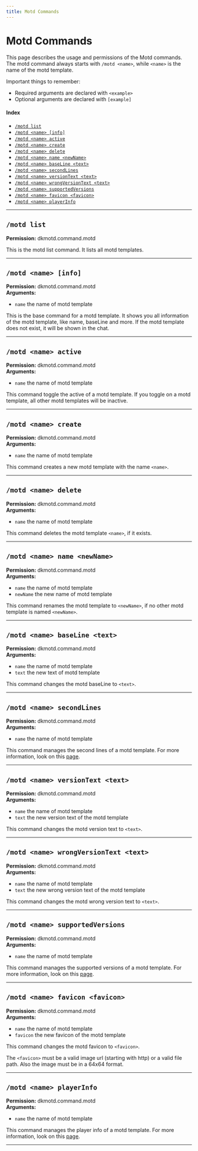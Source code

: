 ```yaml
---
title: Motd Commands
---
```


# Motd Commands

This page describes the usage and permissions of the Motd commands. The motd command always
starts with `/motd <name>`, while `<name>` is the name of the motd template.

Important things to remember:

* Required arguments are declared with ```<example>```
* Optional arguments are declared with ```[example]```

#### Index

* [```/motd list```](#motd-list)
* [```/motd <name> [info]```](#motd-name-info)
* [```/motd <name> active```](#motd-name-active)
* [```/motd <name> create```](#motd-name-create)
* [```/motd <name> delete```](#motd-name-delete)
* [```/motd <name> name <newName>```](#motd-name-name-newname)
* [```/motd <name> baseLine <text>```](#motd-name-baseline-text)
* [```/motd <name> secondLines```](#motd-name-secondlines)
* [```/motd <name> versionText <text>```](#motd-name-versiontext-text)
* [```/motd <name> wrongVersionText <text>```](#motd-name-wrongversiontext-text)
* [```/motd <name> supportedVersions```](#motd-name-supportedversions)
* [```/motd <name> favicon <favicon>```](#motd-name-favicon-favicon)
* [```/motd <name> playerInfo```](#motd-name-playerinfo)
***

## **```/motd list```**

**Permission:** dkmotd.command.motd<br />

This is the motd list command. It lists all motd templates.

***

## **```/motd <name> [info]```**

**Permission:** dkmotd.command.motd<br />
**Arguments:**

* `name` the name of motd template

This is the base command for a motd template. It shows you all information of the motd template, like name, baseLine and more.
If the motd template does not exist, it will be shown in the chat.

***

## **```/motd <name> active```**

**Permission:** dkmotd.command.motd<br />
**Arguments:**

* `name` the name of motd template

This command toggle the active of a motd template. If you toggle on a motd template, all other motd templates will be inactive.

***

## **```/motd <name> create```**

**Permission:** dkmotd.command.motd<br />
**Arguments:**

* `name` the name of motd template

This command creates a new motd template with the name ``<name>``.

***

## **```/motd <name> delete```**

**Permission:** dkmotd.command.motd<br />
**Arguments:**

* `name` the name of motd template

This command deletes the motd template ``<name>``, if it exists.

***

## **```/motd <name> name <newName>```**

**Permission:** dkmotd.command.motd<br />
**Arguments:**

* `name` the name of motd template
* `newName` the new name of motd template

This command renames the motd template to ``<newName>``, if no other motd template is named `<newName>`.

***

## **```/motd <name> baseLine <text>```**

**Permission:** dkmotd.command.motd<br />
**Arguments:**

* `name` the name of motd template
* `text` the new text of motd template

This command changes the motd baseLine to ``<text>``.

***

## **```/motd <name> secondLines```**

**Permission:** dkmotd.command.motd<br />
**Arguments:**

* `name` the name of motd template

This command manages the second lines of a motd template. For more information, look on this [page](motd-secondLines-commands.md).

***

## **```/motd <name> versionText <text>```**

**Permission:** dkmotd.command.motd<br />
**Arguments:**

* `name` the name of motd template
* `text` the new version text of the motd template

This command changes the motd version text to ``<text>``.

***

## **```/motd <name> wrongVersionText <text>```**

**Permission:** dkmotd.command.motd<br />
**Arguments:**

* `name` the name of motd template
* `text` the new wrong version text of the motd template

This command changes the motd wrong version text to ``<text>``.

***

## **```/motd <name> supportedVersions```**

**Permission:** dkmotd.command.motd<br />
**Arguments:**

* `name` the name of motd template

This command manages the supported versions of a motd template. For more information, look on this [page](motd-supportedVersions-commands.md).

***

## **```/motd <name> favicon <favicon>```**

**Permission:** dkmotd.command.motd<br />
**Arguments:**

* `name` the name of motd template
* `favicon` the new favicon of the motd template

This command changes the motd favicon to ``<favicon>``.

The ``<favicon>`` must be a valid image url (starting with http) or a valid file path.
Also the image must be in a 64x64 format.
***

## **```/motd <name> playerInfo```**

**Permission:** dkmotd.command.motd<br />
**Arguments:**

* `name` the name of motd template

This command manages the player info of a motd template. For more information, look on this [page](motd-playerInfo-commands.md).

***